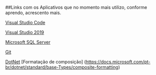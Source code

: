 ##Links com os Aplicativos que no momento mais utilizo, conforme aprendo, acrescento mais.


[Visual Studio Code](https://code.visualstudio.com/download)

[Visual Studio 2019](https://visualstudio.microsoft.com/pt-br/downloads/)

[Microsoft SQL Server](https://www.microsoft.com/pt-br/sql-server/sql-server-downloads)

[Git](https://git-scm.com/downloads)

[DotNet](https://dotnet.microsoft.com/download)
[Formatação de composição] (https://docs.microsoft.com/pt-br/dotnet/standard/base-Types/composite-formatting)


